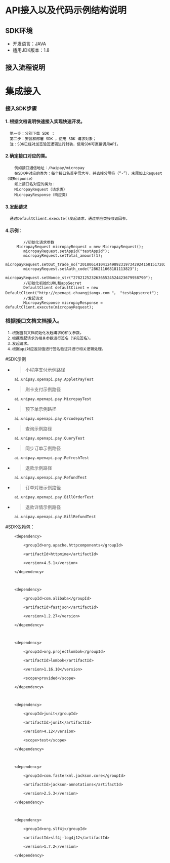 # API接入以及代码示例结构说明 

## SDK环境

 * 开发语言：JAVA
 * 适用JDK版本：1.8
 
## 接入流程说明

# 集成接入
  
### 接入SDK步骤
  
#### 1. 根据文档说明快速接入实现快速开发。
  
```
  第一步：分别下载 SDK ；
  第二步：安装和部署 SDK ，使用 SDK 请求对象；
  注：SDK已经对加签验签逻辑进行封装，使用SDK可直接调用API。
```
  
#### 2.确定接口对应的类。
  
```
​    例如接口通信地址：/haipay/micropay
​    在SDK中对应的类为：每个接口名首字母大写，并去掉分隔符（“-”），末尾加上Request（或Response）
​    如上接口名对应的类为：
​    MicropayRequest（请求类）
​    MicropayResponse（响应类）
```
  
#### 3.发起请求
  
```
  通过DefaultClient.execute()发起请求，通过响应类接收返回参。
```
  
#### 4.示例：
  
```
​        //初始化请求参数
     MicropayRequest micropayRequest = new MicropayRequest();
​        micropayRequest.setAppid("testAppid");
​        micropayRequest.setTotal_amount(1);
​        micropayRequest.setOut_trade_no("201806141041249892319734292415015172020264");
​        micropayRequest.setAuth_code("286211668181113823");
​        micropayRequest.setNonce_str("27821252326365524524423679958790");
​        //初始化初始化URL和appSecret
​        DefaultClient defaultClient = new DefaultClient("http://openapi.chuangjiangx.com "， "testAppsecret");
​        //发起请求
​        MicropayResponse micropayResponse = defaultClient.execute(micropayRequest);
```
     
### 根据接口文档文档接入。
  
```
 1.根据当前文档初始化发起请求的相关参数。
 2.根据发起请求的相关参数进行签名（详见签名）。
 3.发起请求。
 4.根据api对应返回值进行签名验证并进行相关逻辑处理。
```
     
#SDK示例

* > 小程序支付示例路径
```
​    ai.unipay.openapi.pay.AppletPayTest
```
* >  刷卡支付示例路径
```
​    ai.unipay.openapi.pay.MicropayTest
```
* > 预下单示例路径
```
​    ai.unipay.openapi.pay.QrcodepayTest
```
* > 查询示例路径
```
​    ai.unipay.openapi.pay.QueryTest
```
* > 同步订单示例路径
```
​    ai.unipay.openapi.pay.RefreshTest
```
* > 退款示例路径
```
​    ai.unipay.openapi.pay.RefundTest
```
* > 订单对账示例路径
```
​    ai.unipay.openapi.pay.BillOrderTest
```
* > 退款详情示例路径 
```
​    ai.unipay.openapi.pay.BillRefundTest
```

#SDK依赖包：
```
    <dependency>

​        <groupId>org.apache.httpcomponents</groupId>

​        <artifactId>httpmime</artifactId>

​        <version>4.5.1</version>

​    </dependency>

 

​    <dependency>

​        <groupId>com.alibaba</groupId>

​        <artifactId>fastjson</artifactId>

​        <version>1.2.27</version>

​    </dependency>

 

​    <dependency>

​        <groupId>org.projectlombok</groupId>

​        <artifactId>lombok</artifactId>

​        <version>1.16.10</version>

​        <scope>provided</scope>

​    </dependency>

 

​    <dependency>

​        <groupId>junit</groupId>

​        <artifactId>junit</artifactId>

​        <version>4.12</version>

​        <scope>test</scope>

​    </dependency>

 

​    <dependency>

​        <groupId>com.fasterxml.jackson.core</groupId>

​        <artifactId>jackson-annotations</artifactId>

​        <version>2.5.3</version>

​    </dependency>

 

​    <dependency>

​        <groupId>org.slf4j</groupId>

​        <artifactId>slf4j-log4j12</artifactId>

​        <version>1.7.2</version>

​    </dependency>
```